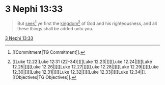 # 3 Nephi 13:33

> But <u>seek</u>[^a] ye first the <u>kingdom</u>[^b] of God and his righteousness, and all these things shall be added unto you.

[3 Nephi 13:33](https://www.churchofjesuschrist.org/study/scriptures/bofm/3-ne/13?lang=eng&id=p33#p33)


[^a]: [[Commitment|TG Commitment]].  
[^b]: [[Luke 12.22|Luke 12:31 (22–34)]][[Luke 12.23|]][[Luke 12.24|]][[Luke 12.25|]][[Luke 12.26|]][[Luke 12.27|]][[Luke 12.28|]][[Luke 12.29|]][[Luke 12.30|]][[Luke 12.31|]][[Luke 12.32|]][[Luke 12.33|]][[Luke 12.34|]]. [[Objectives|TG Objectives]].  

